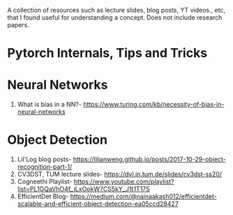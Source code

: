 A collection of resources such as lecture slides, blog posts, YT videos., etc, that I found useful for understanding a concept. Does not include research papers.

# Pytorch Internals, Tips and Tricks

# Neural Networks
1. What is bias in a NN?- <https://www.turing.com/kb/necessity-of-bias-in-neural-networks>

# Object Detection
1. Lil'Log blog posts- <https://lilianweng.github.io/posts/2017-10-29-object-recognition-part-1/>
2. CV3DST, TUM lecture slides- <https://dvl.in.tum.de/slides/cv3dst-ss20/>
3. Cogneethi Playlist- https://www.youtube.com/playlist?list=PL1GQaVhO4f_jLxOokW7CS5kY_J1t1T17S
4. EfficientDet Blog- https://medium.com/@nainaakash012/efficientdet-scalable-and-efficient-object-detection-ea05ccd28427
